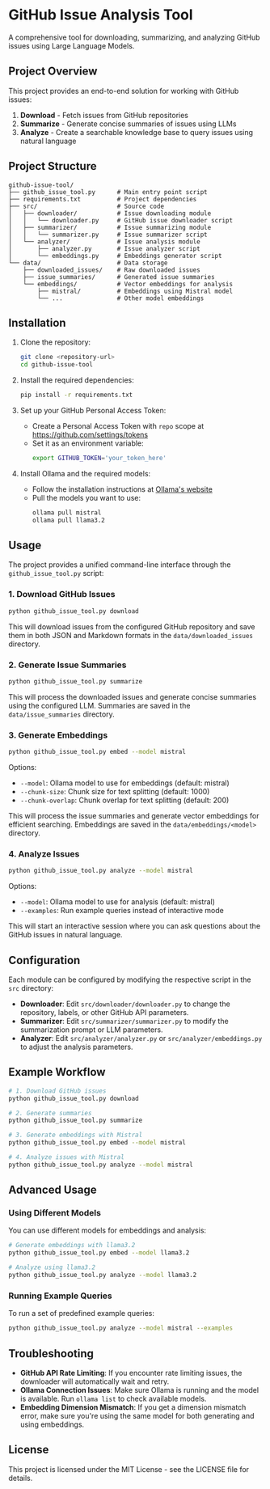 # GitHub Issue Analysis Tool

A comprehensive tool for downloading, summarizing, and analyzing GitHub issues using Large Language Models.

## Project Overview

This project provides an end-to-end solution for working with GitHub issues:

1. **Download** - Fetch issues from GitHub repositories
2. **Summarize** - Generate concise summaries of issues using LLMs
3. **Analyze** - Create a searchable knowledge base to query issues using natural language

## Project Structure

```
github-issue-tool/
├── github_issue_tool.py      # Main entry point script
├── requirements.txt          # Project dependencies
├── src/                      # Source code
│   ├── downloader/           # Issue downloading module
│   │   └── downloader.py     # GitHub issue downloader script
│   ├── summarizer/           # Issue summarizing module
│   │   └── summarizer.py     # Issue summarizer script
│   └── analyzer/             # Issue analysis module
│       ├── analyzer.py       # Issue analyzer script
│       └── embeddings.py     # Embeddings generator script
└── data/                     # Data storage
    ├── downloaded_issues/    # Raw downloaded issues
    ├── issue_summaries/      # Generated issue summaries
    └── embeddings/           # Vector embeddings for analysis
        ├── mistral/          # Embeddings using Mistral model
        └── ...               # Other model embeddings
```

## Installation

1. Clone the repository:
   ```bash
   git clone <repository-url>
   cd github-issue-tool
   ```

2. Install the required dependencies:
   ```bash
   pip install -r requirements.txt
   ```

3. Set up your GitHub Personal Access Token:
   - Create a Personal Access Token with `repo` scope at https://github.com/settings/tokens
   - Set it as an environment variable:
     ```bash
     export GITHUB_TOKEN='your_token_here'
     ```

4. Install Ollama and the required models:
   - Follow the installation instructions at [Ollama's website](https://ollama.ai/)
   - Pull the models you want to use:
     ```bash
     ollama pull mistral
     ollama pull llama3.2
     ```

## Usage

The project provides a unified command-line interface through the `github_issue_tool.py` script:

### 1. Download GitHub Issues

```bash
python github_issue_tool.py download
```

This will download issues from the configured GitHub repository and save them in both JSON and Markdown formats in the `data/downloaded_issues` directory.

### 2. Generate Issue Summaries

```bash
python github_issue_tool.py summarize
```

This will process the downloaded issues and generate concise summaries using the configured LLM. Summaries are saved in the `data/issue_summaries` directory.

### 3. Generate Embeddings

```bash
python github_issue_tool.py embed --model mistral
```

Options:
- `--model`: Ollama model to use for embeddings (default: mistral)
- `--chunk-size`: Chunk size for text splitting (default: 1000)
- `--chunk-overlap`: Chunk overlap for text splitting (default: 200)

This will process the issue summaries and generate vector embeddings for efficient searching. Embeddings are saved in the `data/embeddings/<model>` directory.

### 4. Analyze Issues

```bash
python github_issue_tool.py analyze --model mistral
```

Options:
- `--model`: Ollama model to use for analysis (default: mistral)
- `--examples`: Run example queries instead of interactive mode

This will start an interactive session where you can ask questions about the GitHub issues in natural language.

## Configuration

Each module can be configured by modifying the respective script in the `src` directory:

- **Downloader**: Edit `src/downloader/downloader.py` to change the repository, labels, or other GitHub API parameters.
- **Summarizer**: Edit `src/summarizer/summarizer.py` to modify the summarization prompt or LLM parameters.
- **Analyzer**: Edit `src/analyzer/analyzer.py` or `src/analyzer/embeddings.py` to adjust the analysis parameters.

## Example Workflow

```bash
# 1. Download GitHub issues
python github_issue_tool.py download

# 2. Generate summaries
python github_issue_tool.py summarize

# 3. Generate embeddings with Mistral
python github_issue_tool.py embed --model mistral

# 4. Analyze issues with Mistral
python github_issue_tool.py analyze --model mistral
```

## Advanced Usage

### Using Different Models

You can use different models for embeddings and analysis:

```bash
# Generate embeddings with llama3.2
python github_issue_tool.py embed --model llama3.2

# Analyze using llama3.2
python github_issue_tool.py analyze --model llama3.2
```

### Running Example Queries

To run a set of predefined example queries:

```bash
python github_issue_tool.py analyze --model mistral --examples
```

## Troubleshooting

- **GitHub API Rate Limiting**: If you encounter rate limiting issues, the downloader will automatically wait and retry.
- **Ollama Connection Issues**: Make sure Ollama is running and the model is available. Run `ollama list` to check available models.
- **Embedding Dimension Mismatch**: If you get a dimension mismatch error, make sure you're using the same model for both generating and using embeddings.

## License

This project is licensed under the MIT License - see the LICENSE file for details.
